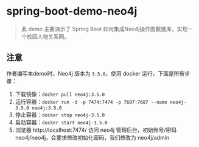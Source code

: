 # spring-boot-demo-neo4j

> 此 demo 主要演示了 Spring Boot 如何集成Neo4j操作图数据库，实现一个校园人物关系网。

## 注意

作者编写本demo时，Neo4j 版本为 `3.5.0`，使用 docker 运行，下面是所有步骤：

1. 下载镜像：`docker pull neo4j:3.5.0`
2. 运行容器：`docker run -d -p 7474:7474 -p 7687:7687 --name neo4j-3.5.0 neo4j:3.5.0`
3. 停止容器：`docker stop neo4j-3.5.0`
4. 启动容器：`docker start neo4j-3.5.0`
5. 浏览器 http://localhost:7474/ 访问 neo4j 管理后台，初始账号/密码 neo4j/neo4j，会要求修改初始化密码，我们修改为 neo4j/admin




